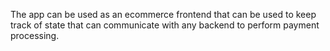 The app can be used as an ecommerce frontend that can be used to keep track of state that can communicate with any backend to perform payment processing.